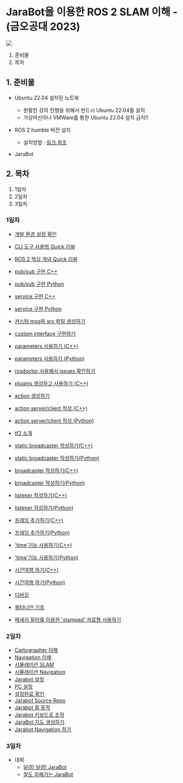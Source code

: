 # JaraBot을 이용한 ROS 2 SLAM 이해 - (금오공대 2023)

![](https://avatars.githubusercontent.com/u/142007781?s=400&u=3051e39dae4470600bf72bf50abb36fc15692e12&v=4)

1. 준비물
2. 목차
## 1. 준비물
* Ubuntu 22.04 설치된 노트북
  * 원활한 강의 진행을 위해서 반드시 Ubuntu 22.04를 설치
  * 가상머신이나 VMWare를 통한 Ubuntu 22.04 설치 금지!!

* ROS 2 humble 버전 설치
  * 설치방법 : [링크 참조](https://docs.ros.org/en/humble/Installation/Ubuntu-Install-Debians.html)

* JaraBot

## 2. 목차
1. 1일차
2. 2일차
3. 3일차

### 1일차
* [개발 환경 설정 확인](./ROS2/환경설정.md)
* [CLI 도구 사용법 Quick 리뷰](./ROS2/turtlesim_ros2_rqt.md)
* [ROS 2 핵심 개념 Quick 리뷰](./ROS2/nodes.md)
* [pub/sub 구현 C++](./ROS2/writingPublisherSubscriber.md)
* [pub/sub 구현 Python](./ROS2/writingPublisherSubscriberPython.md)
* [service 구현 C++](./ROS2/writingServiceClient.md)
* [service 구현 Python](./ROS2/writingServiceClientPython.md)

* [커스텀 msg와 srv 파일 생성하기](./ROS2/CreatingCustomMsgAndSrvFiles.md)
* [custom interface 구현하기](./ROS2/ImplementingCustomInterfaces.md)
* [parameters 사용하기 (C++)](./ROS2/UsingParametersInClassCpp.md)
* [parameters 사용하기 (Python)](./ROS2/UsingParametersInClassPython.md)
* [rosdoctor 사용해서 issues 확인하기](./ROS2/UsingRos2doctorToIdentifyIssues.md)
* [plugins 생성하고 사용하기 (C++)](./ROS2/CreatingAndUsingPluginsCpp.md)
* [action 생성하기]()
* [action server/client 작성 (C++)](./ROS2/writingActionServerClient.md)
* [action server/client 작성 (Python)](./ROS2/writingActionServerClient.md)

* [tf2 소개](./ROS2/tf2_IntroducingTF2.md)
* [static broadcaster 작성하기(C++)](./ROS2/tf2_WritingAStaticBroadcaster_C++.md)
* [static broadcaster 작성하기(Python)](./ROS2/tf2_WritingAStaticBroadcaster_Python.md)
* [broadcaster 작성하기(C++)](./ROS2/tf2_WritingABroadcaster_C++.md)
* [broadcaster 작성하기(Python)](./ROS2/tf2_WritingABroadcaster_Python.md)
* [listener 작성하기(C++)](./ROS2/tf2_WritingAListener_C++.md)
* [listener 작성하기(Python)](./ROS2/tf2_WritingAListener_Python.md)
* [프레임 추가하기(C++)](./ROS2/tf2_AddingAFrame_C++.md)
* [프레임 추가하기(Python)](./ROS2/tf2_AddingAFrame_Python.md)
* ['time'기능 사용하기(C++)](./ROS2/tf2_UsingTime_C++.md)
* ['time'기능 사용하기(Python)](./ROS2/tf2_UsingTime_Python.md)
* [시간여행 하기(C++)](./ROS2/tf2_TravelingInTime_C++.md)
* [시간여행 하기(Python)](./ROS2/tf2_TravelingInTime_Python.md)
* [디버깅](./ROS2/tf2_Debugging.md)
* [쿼터니언 기초](./ROS2/tf2_QuaternionFundamentals.md)
* [메세지 필터를 이용한 'stamped' 자료형 사용하기](./ROS2/tf2_UsingStampedDatatypesWith_tf2_ros_MessageFilter.md)

### 2일차
* [Cartographer 이해](./Cartographer/README.md)
* [Navigation 이해](./Navigation/README.md)
* [시뮬레이션 SLAM](./SLAM/simulation_slam.md)
* [시뮬레이션 Navigation](./SLAM/simulation_nav.md)
* [Jarabot 설정](./jarabot/Setup.md)
* [PC 설정](./jarabot/PCSetup.md)
* [설정완료 확인](./jarabot/Done.md) 
* [Jarabot Source Repo](https://github.com/jarabot/jarabot)
* [Jarabot 휠 동작](./jarabot/wheelcontrol.md)
* [Jarabot 키보드로 조작](./Exercise/MovingJarabot.md)
* [JaraBot 지도 생성하기](./Exercise/BuildMap.md)
* [Jarabot Navigation 하기](./Exercise/DoNavigation.md)

### 3일차
* 대회
    * [달려! 달려! JaraBot](./Competition/GoGoJarabot.md)
    * [잘도 피해가는 JaraBot](./Competition/AvoidanceJarabot.md)
